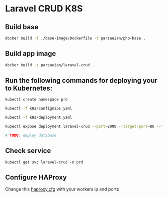 

# Laravel CRUD K8S

## Build base 

```bash
docker build -f ./base-image/Dockerfile -t parsaeian/php-base . 
```

## Build app image

```bash
docker build -t parsaeian/laravel-crud .
```

## Run the following commands for deploying your to Kubernetes:

```bash
kubectl create namespace prd

kubectl -f k8s/configmaps.yaml

kubectl -f k8s/deployment.yaml

kubectl expose deployment laravel-crud --port=8000 --target-port=80 --type=NodePort -n prd

# TODO: deploy database
```

## Check service

```
kubectl get svc laravel-crud -n prd
```

## Configure HAProxy
Change this [haproxy.cfg](haproxy.cfg) with your workers ip and ports
